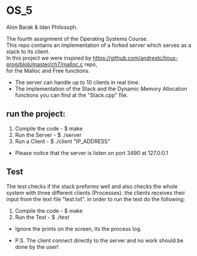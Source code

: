 # OS_5

Alon Barak & Idan Philosoph. <br>

The fourth assignment of the Operating Systems Course.<br>
This repo contains an implementation of a forked server which serves as a stack to its client.<br>
In this project we were inspired by https://github.com/andrestc/linux-prog/blob/master/ch7/malloc.c repo,<br>
for the Malloc and Free functions.<br>

- The server can handle up to 10 clients in real time.<br>
- The implementation of the Stack and the Dynamic Memory Allocation functions you can find at the "Stack.cpp" file.<br>

## run the project:<br>

1. Compile the code - $ make
2. Run the Server - $ ./server
3. Run a Client - $ ./client "IP_ADDRESS"

- Please noitce that the server is listen on port 3490 at 127.0.0.1 

## Test
The test checks if the stack preforms well and also checks the whole system 
with three different clients (Processes).
the clients receives their input from the text file "test.txt".
in order to run the test do the following:
1. Compile the code - $ make 
2. Run the Test - $ ./test

- Ignore the prints on the screen, its the process log.

- P.S. The client connect directly to the server and no work should be done by the user!
